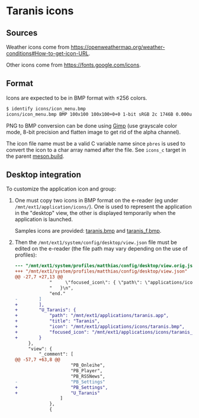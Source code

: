 # Taranis icons

## Sources

Weather icons come from
https://openweathermap.org/weather-conditions#How-to-get-icon-URL.

Other icons come from 
https://fonts.google.com/icons.

## Format

Icons are expected to be in BMP format with ≤256 colors. 

```sh
$ identify icons/icon_menu.bmp
icons/icon_menu.bmp BMP 100x100 100x100+0+0 1-bit sRGB 2c 1746B 0.000u 0:00.000
```

PNG to BMP conversion can be done using [Gimp](https://www.gimp.org)
(use grayscale color mode, 8-bit precision and flatten image to get
rid of the alpha channel).

The icon file name must be a valid C variable name since `pbres` is
used to convert the icon to a char array named after the file. See
`icons_c` target in the parent [meson.build](../meson.build).

## Desktop integration

To customize the application icon and group:

1. One must copy two icons in BMP format on the e-reader (eg under
   `/mnt/ext1/application/icons/`). One is used to represent the
   application in the "desktop" view, the other is displayed
   temporarily when the application is launched.
   
   Samples icons are provided: [taranis.bmp](./taranis.bmp) and
   [taranis_f.bmp](./taranis_f.bmp).
   
2. Then the `/mnt/ext1/system/config/desktop/view.json` file must be
   edited on the e-reader (the file path may vary depending on the
   use of profiles):
   
   ```diff
   --- "/mnt/ext1/system/profiles/matthias/config/desktop/view.orig.json"	2023-09-30 20:20:34.454795306 +0200
   +++ "/mnt/ext1/system/profiles/matthias/config/desktop/view.json"	2023-09-30 20:21:06.283101211 +0200
   @@ -27,7 +27,13 @@
                "     \"focused_icon\": { \"path\": \"applications/icons/my_calc_icon_f.bmp\" }\n",
                "   }\n",
                "end."
   -        ]
   +        ],
   +        "U_Taranis": {
   +            "path": "/mnt/ext1/applications/taranis.app",
   +            "title": "Taranis",
   +            "icon": "/mnt/ext1/applications/icons/taranis.bmp",
   +            "focused_icon": "/mnt/ext1/applications/icons/taranis_f.bmp"
   +        }
        },
        "view": {
            "_comment": [
   @@ -57,7 +63,8 @@
                        "PB_Onleihe",
                        "PB_Player",
                        "PB_RSSNews",
   -                    "PB_Settings"
   +                    "PB_Settings",
   +                    "U_Taranis"
                    ]
                },
                {
   ```
